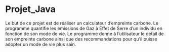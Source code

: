 # Projet_Java
Le but de ce projet est de réaliser un calculateur d’empreinte carbone. Le programme quantifie les émissions de Gaz à Effet de Serre d’un individu en fonction de son mode de vie. Le programme donne à l’utilisateur le détail de son empreinte carbone ainsi que des recommandations pour qu’il puisse adopter un mode de vie plus sain.
